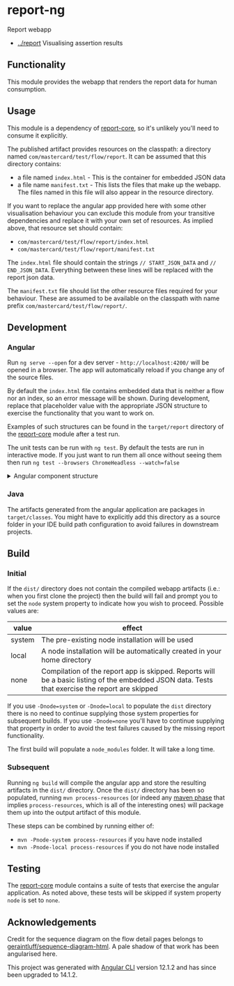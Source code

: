 <!-- title start -->

# report-ng

Report webapp



 * [../report](..) Visualising assertion results

<!-- title end -->

## Functionality

This module provides the webapp that renders the report data for human consumption.

## Usage

This module is a dependency of [report-core](../report-core), so it's unlikely you'll need to consume it explicitly.

The published artifact provides resources on the classpath: a directory named `com/mastercard/test/flow/report`.
It can be assumed that this directory contains:
 * a file named `index.html` - This is the container for embedded JSON data
 * a file name `manifest.txt` - This lists the files that make up the webapp. The files named in this file will also appear in the resource directory.

If you want to replace the angular app provided here with some other visualisation behaviour you can exclude this module from your transitive dependencies and replace it with your own set of resources.
As implied above, that resource set should contain:
 * `com/mastercard/test/flow/report/index.html`
 * `com/mastercard/test/flow/report/manifest.txt`

The `index.html` file should contain the strings `// START_JSON_DATA` and `// END_JSON_DATA`.
Everything between these lines will be replaced with the report json data.

The `manifest.txt` file should list the other resource files required for your behaviour.
These are assumed to be available on the classpath with name prefix `com/mastercard/test/flow/report/`.

## Development

### Angular
Run `ng serve --open` for a dev server - `http://localhost:4200/` will be opened in a browser.
The app will automatically reload if you change any of the source files.

By default the `index.html` file contains embedded data that is neither a flow nor an index, so an error message will be shown.
During development, replace that placeholder value with the appropriate JSON structure to exercise the functionality that you want to work on.

Examples of such structures can be found in the `target/report` directory of the [report-core](../report-core) module after a test run.

The unit tests can be run with `ng test`. By default the tests are run in interactive mode.
If you just want to run them all once without seeing them then run `ng test --browsers ChromeHeadless --watch=false`

<details>
<summary>Angular component structure</summary>
<!-- start_component_structure -->

```mermaid
graph LR
  app --> detail
  app --> duct-index
  app --> index-route
  change-analysis --> flow-nav-list
  change-analysis --> tag
  change-view --> text-diff
  change-view --> pair-select-item
  change-view --> flow-nav-list
  detail --> context-view
  detail --> flow-sequence
  detail --> log-view
  detail --> view-options
  detail --> transmission
  detail --> residue-view
  duct-index --> duct-index-item
  flow-filter --> tag-filter
  flow-nav-item --> tag
  flow-nav-list --> flow-nav-item
  flow-sequence --> msg-search-input
  flow-sequence --> seq-action
  flow-sequence --> seq-section
  flow-sequence --> seq-note
  index --> system-diagram
  index --> tag-summary
  index --> flow-nav-list
  index --> menu
  index --> flow-filter
  index-route --> index
  index-route --> model-diff
  model-diff --> menu
  model-diff --> flow-filter
  model-diff --> change-view
  model-diff --> paired-flow-list
  model-diff --> unpaired-flow-list
  model-diff --> change-analysis
  model-diff --> model-diff-data-source
  msg-view --> hexdump
  msg-view --> highlighted-text
  pair-select-item --> tag
  paired-flow-list --> flow-nav-list
  residue-view --> text-diff
  seq-section --> seq-action
  seq-section --> seq-note
  tag-summary --> tag
  transmission --> msg-view
  transmission --> text-diff
  unpaired-flow-list --> flow-nav-list
```

<!-- end_component_structure -->
</details>

### Java

The artifacts generated from the angular application are packages in `target/classes`. You might have to explicitly add this directory as a source folder in your IDE build path configuration to avoid failures in downstream projects.

## Build

### Initial

If the `dist/` directory does not contain the compiled webapp artifacts (i.e.: when you first clone the project) then the build will fail and prompt you to set the `node` system property to indicate how you wish to proceed. 
Possible values are:

| value  | effect |
| ------ | ------ |
| system | The pre-existing node installation will be used |
| local  | A node installation will be automatically created in your home directory |
| none   | Compilation of the report app is skipped. Reports will be a basic listing of the embedded JSON data. Tests that exercise the report are skipped |

If you use `-Dnode=system` or `-Dnode=local` to populate the `dist` directory there is no need to continue supplying those system properties for subsequent builds.
If you use `-Dnode=none` you'll have to continue supplying that property in order to avoid the test failures caused by the missing report functionality.

The first build will populate a `node_modules` folder. It will take a long time.

### Subsequent

Running `ng build` will compile the angular app and store the resulting artifacts in the `dist/` directory.
Once the `dist/` directory has been so populated, running `mvn process-resources` (or indeed any [maven phase](https://maven.apache.org/guides/introduction/introduction-to-the-lifecycle.html#lifecycle-reference) that implies `process-resources`, which is all of the interesting ones) will package them up into the output artifact of this module.

These steps can be combined by running either of:
 * `mvn -Pnode-system process-resources` if you have node installed
 * `mvn -Pnode-local process-resources` if you do not have node installed

## Testing

The [report-core](../report-core) module contains a suite of tests that exercise the angular application.
As noted above, these tests will be skipped if system property `node` is set to `none`.

## Acknowledgements

Credit for the sequence diagram on the flow detail pages belongs to [geraintluff/sequence-diagram-html](https://github.com/geraintluff/sequence-diagram-html). A pale shadow of that work has been angularised here.

This project was generated with [Angular CLI](https://github.com/angular/angular-cli) version 12.1.2 and has since been upgraded to 14.1.2.

